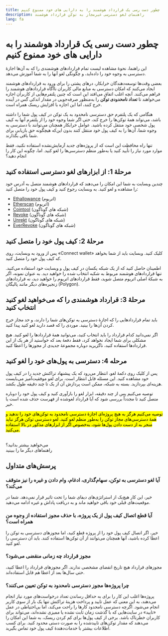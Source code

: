 ```yaml
---
title: چطور دست رسی یک قرارداد هوشمند را به دارایی های خود ممنوع کنیم
description: راهنمای لغو دسترسی غیرمجاز به توکن قرارداد هوشمند
lang: fa
---
```


# چطور دست رسی یک قرارداد هوشمند را به دارایی های خود ممنوع کنیم

این راهنما، نحوۀ مشاهده لیست تمام قراردادهای هوشمندی را که به آن‌ها اجازۀ دسترسی به وجوه خود را داده‌اید، و چگونگی لغو آنها را به شما آموزش می‌دهد.

بعضی وقت‌ها توسعه‌دهندگان خرابکار، درهای پشتی را برای ورود به قراردادهای هوشمند ایجاد می‌کنند که امکان دسترسی به منابع مالی کاربران ناآگاه قراردادهای هوشمند را فراهم می‌کنند. آنچه اغلب اتفاق می‌افتد این است که چنین پلتفرم‌هایی از کاربران اجازه می‌خواهند تا **تعداد نامحدودی توکن‌** را به‌منظور صرفه‌جویی در مقدار اندکی گس در آینده خرج کنند، اما این اجازه با افزایش ریسک همراه است.

هنگامی که یک پلتفرم حق دسترسی نامحدود به یک توکن در کیف پول شما را داشته باشد، می‌تواند همۀ توکن‌ها را خرج کند، حتی اگر شما وجوه خود را از پلتفرم آنها به کیف پول شخصی خود منتقل کرده باشید. عوامل خرابکار همچنان می‌توانند با دسترسی به وجوه شما، آن‌ها را به کیف پول خود منتقل کنند بدون این‌که هیچگونه حق بازیابی برای شما باقی بگذارند.

تنها راه محافظت‌ این است که از پروژه‌های جدید آزمایش‌نشده استفاده نکنید، فقط موارد مورد نیاز را تأیید کنید یا به‌طور منظم دسترسی‌ها را لغو کنید. اما، چگونه این کار را انجام دهید؟

## مرحلۀ 1: از ابزارهای لغو دسترسی استفاده کنید

چندین وبسایت به شما این امکان را می‌دهند که قراردادهای هوشمند متصل به آدرس خود را مشاهده و لغو کنید. به وبسایت رجوع کنید و کیف پول خود را متصل کنید:

- [Ethallowance](https://ethallowance.com/) (اتریوم)
- [Etherscan](https://etherscan.io/tokenapprovalchecker) (اتریوم)
- [Cointool](https://cointool.app/approve/NEPH) (شبکه های گوناگون)
- [Revoke](https://revoke.cash/) (شبکه های گوناگون)
- [Unrekt](https://app.unrekt.net/) (شبکه های گوناگون)
- [EverRevoke](https://everrise.com/everrevoke/) (شبکه های گوناگون)

## مرحلۀ 2: کیف پول خود را متصل کنید

پس از ورود به وبسایت، روی «Connect wallet» کلیک کنید. وبسایت باید از شما بخواهد که کیف پول خود را متصل کنید.

اطمینان حاصل کنید که از یک شبکه یکسان در کیف پول و وبسایت خود استفاده می‌کنید. تنها قراردادهای هوشمند مربوط به شکبه انتخاب شده را خواهید دید. به عنوان نمونه، اگر به شبکۀ اصلی اتریوم متصل شوید، فقط قراردادهای اتریوم را خواهید دید، نه قراردادهای زنجیره‌های دیگر مانند پالیگان (Polygon).

## مرحلۀ 3: قرارداد هوشمندی را که می‌خواهید لغو کنید انتخاب کنید

باید تمام قراردادهایی را که اجازۀ دسترسی به توکن‌های شما را دارند، و حد مجاز خرج کردن آن‌ها را بینید. موردی را که قصد دارید لغو کنید پیدا کنید.

اگر نمی‌دانید کدام قرارداد را باید انتخاب کنید، می‌توانید همۀ قراردادها را لغو کنید. هیچ مشکلی برای شما ایجاد نخواهد کرد، فقط دفعۀ بعد که خواستید از هر یک از این قراردادها استفاده کنید، ناگزیرید دوباره مجموعۀ جدیدی از مجوزها را اعطا کنید.

## مرحله 4: دسترسی به پول‌های خود را لغو کنید

پس از کلیک روی دکمۀ لغو، انتظار می‌رود که یک پیشنهاد تراکنش جدید را در کیف پول خود مشاهده کنید. این مسئله قابل انتظار است. برای لغو موفقیت‌آمیز می‌بایست هزینه‌‌ای بپردازید. بسته به شبکه، ممکن است پردازش آن از یک تا چند دقیقه طول بکشد.

توصیه می‌کنیم پس از چند دقیقه، ابزار لغو را بازآوری کنید و کیف پول خود را دوباره متصل کنید تا مجدداً بررسی شود که آیا قرارداد لغوشده از فهرست حذف شده است یا خیر.

<mark>توصیه می‌کنیم هرگز به هیچ پروژه‌ای اجازۀ دسترسی نامحدود به توکن‌های خود را ندهید و همۀ دسترسی‌های مجاز توکن را به‌طور منظم لغو کنید. لغو دسترسی توکن هرگز نباید منجر به از دست دادن پول‌ها شود، به‌خصوص اگر از ابزارهای مذکور در بالا استفاده می‌کنید.</mark>

 <br />

<InfoBanner shouldSpaceBetween emoji=":eyes:">
  <div>می‌خواهید بیشتر بدانید؟</div>
  <ButtonLink to="/guides/">
    راهنماهای دیگر ما را ببینید
  </ButtonLink>
</InfoBanner>

## پرسش‌های متداول

### آیا لغو دسترسی به توکن، سهام‌گذاری، ادغام، وام دادن و غیره را نیز متوقف می‌کند؟

خیر، این کار هیچ‌‌یک از استراتژی‌های دیفای شما را تحت تاثیر قرار نمی‌دهد. شما در موقعیت‌های قبلی خود باقی خواهید ماند و به دریافت پاداش و غیره ادامه می‌دهید.

### آیا قطع اتصال کیف پول از یک پروژه، با حذف مجوز استفاده از وجوه من همراه است؟

خیر، اگر اتصال کیف پول خود را از پروژه قطع کنید، اما مجوزهای دسترسی به توکن را اعطا کرده باشید، آنها همچنان می‌توانند از آن توکن‌ها استفاده کنند. باید آن دسترسی را لغو کنید.

### مجوز قرارداد چه زمانی منقضی می‌شود؟

مجوزهای قرارداد هیچ تاریخ انقضای مشخصی ندارند. اگر مجوزهای قرارداد را اعطا کنید، حتی سال‌ها بعد از اعطا هم قابل استفاده‌اند.

### چرا پروژه‌ها مجوز دسترسی نامحدود به توکن تعیین می‌کنند؟

پروژه‌ها اغلب این کار را برای به حداقل رساندن تعداد درخواست‌های مورد نیاز انجام می‌دهند، به این معنی که عمل تایید و پرداخت هزینۀ تراکنش تنها یک بار از سوی کاربر انجام می‌شود. اگرچه دسترسی نامحدود کارها را راحت می‌کند، اما بی‌احتیاطی در عمل «تایید» در سایت‌هایی که با گذشت زمان ثابت نشده یا ممیزی نشده‌اند، می‌تواند برای کاربران خطرناک باشد. برخی از کیف پول‌ها برای کم کردن ریسک، به شما این امکان را می‌دهند که مقدار توکن‌های تاییدشده را به صورت دستی محدود کنید. برای کسب اطلاعات بیشتر با خدمات‌دهندۀ کیف پول خود تماس بگیرید.
